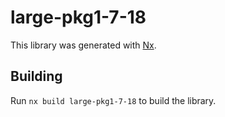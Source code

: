 # large-pkg1-7-18

This library was generated with [Nx](https://nx.dev).

## Building

Run `nx build large-pkg1-7-18` to build the library.

